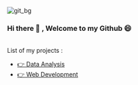 <!-- <img src="https://i.gifer.com/QWc9.mp4" width=480 height=480></img> -->

![git_bg](https://github.com/Rashedul007/Rashedul007/assets/6073602/84455494-0849-48c2-a181-66650bf22dcd)


<!-- <div style="width:100%;height:0;padding-bottom:56%;position:relative;"><iframe src="https://giphy.com/embed/doXBzUFJRxpaUbuaqz" width="100%" height="100%" style="position:absolute" frameBorder="0" class="giphy-embed" allowFullScreen></iframe></div><p><a href="https://giphy.com/gifs/motion-graphics-animated-gif-mograph-doXBzUFJRxpaUbuaqz">via GIPHY</a></p> -->


### Hi there 👋 , Welcome to my Github 😄

<br>
List of my projects : 
<ul>
<li> <a href="https://github.com/Rashedul007/DataAnalysis" target="_blank" rel="noopener noreferrer">👉 Data Analysis</a> </li>
<li> <a href="https://github.com/Rashedul007/WebDevelopment" target="_blank" rel="noopener noreferrer">👉 Web Development</a> </li>
</ul> 


<!--
**Rashedul007/Rashedul007** is a ✨ _special_ ✨ repository because its `README.md` (this file) appears on your GitHub profile.

Here are some ideas to get you started:

- 🔭 I’m currently working on ...
- 🌱 I’m currently learning ...
- 👯 I’m looking to collaborate on ...
- 🤔 I’m looking for help with ...
- 💬 Ask me about ...
- 📫 How to reach me: ...
- 😄 Pronouns: ...
- ⚡ Fun fact: ...
-->
